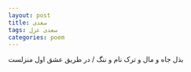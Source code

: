 ```yaml
---
layout: post
title: سعدی
tags: سعدی غزل
categories: poem
---
```


بذل جاه و مال و ترک نام و ننگ / در طریق عشق اول منزلست
